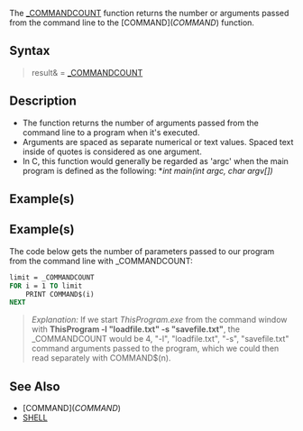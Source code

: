 The [_COMMANDCOUNT](_COMMANDCOUNT) function returns the number or arguments passed from the command line to the [COMMAND$](COMMAND$) function.


## Syntax

> result& = [_COMMANDCOUNT](_COMMANDCOUNT)


## Description

* The function returns the number of arguments passed from the command line to a program when it's executed.  
* Arguments are spaced as separate numerical or text values. Spaced text inside of quotes is considered as one argument. 
* In C, this function would generally be regarded as 'argc' when the main program is defined as the following: **int main(int argc, char *argv[])**


## Example(s)

## Example(s)
 The code below gets the number of parameters passed to our program from the command line with _COMMANDCOUNT: 

```vb
limit = _COMMANDCOUNT
FOR i = 1 TO limit
    PRINT COMMAND$(i)
NEXT

```
>  *Explanation:* If we start *ThisProgram.exe* from the command window with **ThisProgram -l "loadfile.txt" -s "savefile.txt"**, the _COMMANDCOUNT would be 4, "-l", "loadfile.txt", "-s", "savefile.txt" command arguments passed to the program, which we could then read separately with COMMAND$(n).


## See Also

* [COMMAND$](COMMAND$)
* [SHELL](SHELL)





